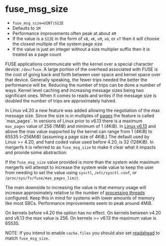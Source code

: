 # fuse_msg_size

* `fuse_msg_size=UINT|SIZE`
* Defaults to `1M`
* Performance improvements often peak at about `4M`
* If the value is a `SIZE` in the form of `xB`, `xK`, `xM`, `xG`, or
  `xT` then it will choose the closest multiple of the system page
  size
* If the value is just an integer without a size multipler suffix then
  it is treated as a page count

FUSE applications communicate with the kernel over a special character
device: `/dev/fuse`. A large portion of the overhead associated with
FUSE is the cost of going back and forth between user space and kernel
space over that device. Generally speaking, the fewer trips needed the
better the performance will be. Reducing the number of trips can be
done a number of ways. Kernel level caching and increasing message
sizes being two significant ones. When it comes to reads and writes if
the message size is doubled the number of trips are approximately
halved.

In Linux v4.20 a new feature was added allowing the negotiation of the
max message size. Since the size is in multiples of
[pages](https://en.wikipedia.org/wiki/Page_(computer_memory)) the
feature is called `max_pages`. In versions of Linux prior to v6.13
there is a maximum `max_pages` value of 256 (1MiB) and minimum of 1
(4KiB). In [Linux
v6.13](https://web.git.kernel.org/pub/scm/linux/kernel/git/torvalds/linux.git/commit/?id=2b3933b1e0a0a4b758fbc164bb31db0c113a7e2c)
and above the max value supported by the kernel can range from 1
(4KiB) to 65535 (~256MiB) (assuming a page size of 4KiB.) The default
used by Linux >= 4.20, and hard coded value used before 4.20, is 32
(128KiB). In mergerfs it is referred to as `fuse_msg_size` to make it
clear what it impacts and provide some abstraction.

If the `fuse_msg_size` value provided is more than the system wide
maximum mergerfs will attempt to increase the system wide value to keep
the user from needing to set the value using `sysctl`,
`/etc/sysctl.conf`, or `/proc/sys/fs/fuse/max_pages_limit`.

The main downside to increasing the value is that memory usage will
increase approximately relative to the number of [processing
threads](threads.md) configured. Keep this in mind for systems with
lower amounts of memory like most SBCs. Performance improvements seem
to peak around 4MiB.

On kernels before v4.20 the option has no effect. On kernels between
v4.20 and v6.13 the max value is 256. On kernels >= v6.13 the maximum
value is 65535.

NOTE: If you intend to enable `cache.files` you should also set
[readahead](readahead.md) to match `fuse_msg_size`.

